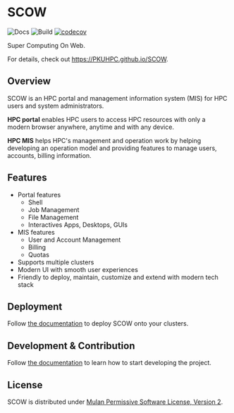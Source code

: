 # SCOW

![Docs](https://github.com/PKUHPC/SCOW/actions/workflows/docs.yaml/badge.svg)
![Build](https://github.com/PKUHPC/SCOW/actions/workflows/test-build-publish.yaml/badge.svg)
[![codecov](https://codecov.io/gh/PKUHPC/SCOW/branch/master/graph/badge.svg?token=S9JCB2DXML)](https://codecov.io/gh/PKUHPC/SCOW)

Super Computing On Web.

For details, check out https://PKUHPC.github.io/SCOW.

## Overview

SCOW is an HPC portal and management information system (MIS) for HPC users and system administrators. 

**HPC portal** enables HPC users to access HPC resources with only a modern browser anywhere, anytime and with any device.

**HPC MIS** helps HPC's management and operation work by helping developing an operation model and providing features to manage users, accounts, billing information.

## Features

- Portal features
    - Shell
    - Job Management
    - File Management
    - Interactives Apps, Desktops, GUIs
- MIS features
    - User and Account Management
    - Billing
    - Quotas
- Supports multiple clusters
- Modern UI with smooth user experiences
- Friendly to deploy, maintain, customize and extend with modern tech stack

## Deployment

Follow [the documentation](https://pkuhpc.github.io/SCOW/docs/common/deployment) to deploy SCOW onto your clusters.

## Development & Contribution

Follow [the documentation](https://pkuhpc.github.io/SCOW/docs/common/dev) to learn how to start developing the project.

## License

SCOW is distributed under [Mulan Permissive Software License, Version 2](http://license.coscl.org.cn/MulanPSL2).

